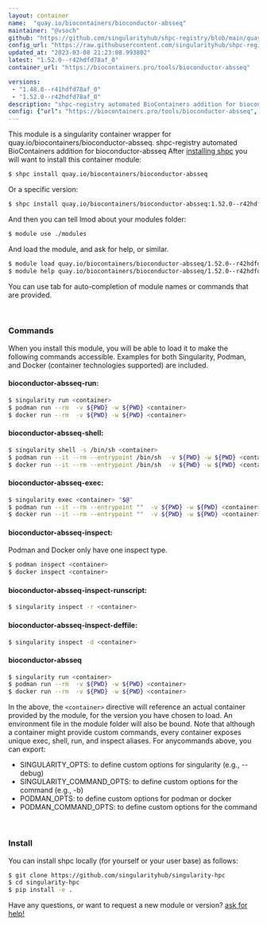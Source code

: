 ```yaml
---
layout: container
name:  "quay.io/biocontainers/bioconductor-absseq"
maintainer: "@vsoch"
github: "https://github.com/singularityhub/shpc-registry/blob/main/quay.io/biocontainers/bioconductor-absseq/container.yaml"
config_url: "https://raw.githubusercontent.com/singularityhub/shpc-registry/main/quay.io/biocontainers/bioconductor-absseq/container.yaml"
updated_at: "2023-03-08 21:23:08.993802"
latest: "1.52.0--r42hdfd78af_0"
container_url: "https://biocontainers.pro/tools/bioconductor-absseq"

versions:
 - "1.48.0--r41hdfd78af_0"
 - "1.52.0--r42hdfd78af_0"
description: "shpc-registry automated BioContainers addition for bioconductor-absseq"
config: {"url": "https://biocontainers.pro/tools/bioconductor-absseq", "maintainer": "@vsoch", "description": "shpc-registry automated BioContainers addition for bioconductor-absseq", "latest": {"1.52.0--r42hdfd78af_0": "sha256:2ceef9dc773fd845527dd715a9330e9814e7bc95c5502d257c751b7064816054"}, "tags": {"1.48.0--r41hdfd78af_0": "sha256:1f8399ca53d256e1ae032032c9583bf47660ad79e959dcb54ce4e86d77ed92c2", "1.52.0--r42hdfd78af_0": "sha256:2ceef9dc773fd845527dd715a9330e9814e7bc95c5502d257c751b7064816054"}, "docker": "quay.io/biocontainers/bioconductor-absseq"}
---
```


This module is a singularity container wrapper for quay.io/biocontainers/bioconductor-absseq.
shpc-registry automated BioContainers addition for bioconductor-absseq
After [installing shpc](#install) you will want to install this container module:


```bash
$ shpc install quay.io/biocontainers/bioconductor-absseq
```

Or a specific version:

```bash
$ shpc install quay.io/biocontainers/bioconductor-absseq:1.52.0--r42hdfd78af_0
```

And then you can tell lmod about your modules folder:

```bash
$ module use ./modules
```

And load the module, and ask for help, or similar.

```bash
$ module load quay.io/biocontainers/bioconductor-absseq/1.52.0--r42hdfd78af_0
$ module help quay.io/biocontainers/bioconductor-absseq/1.52.0--r42hdfd78af_0
```

You can use tab for auto-completion of module names or commands that are provided.

<br>

### Commands

When you install this module, you will be able to load it to make the following commands accessible.
Examples for both Singularity, Podman, and Docker (container technologies supported) are included.

#### bioconductor-absseq-run:

```bash
$ singularity run <container>
$ podman run --rm  -v ${PWD} -w ${PWD} <container>
$ docker run --rm  -v ${PWD} -w ${PWD} <container>
```

#### bioconductor-absseq-shell:

```bash
$ singularity shell -s /bin/sh <container>
$ podman run --it --rm --entrypoint /bin/sh  -v ${PWD} -w ${PWD} <container>
$ docker run --it --rm --entrypoint /bin/sh  -v ${PWD} -w ${PWD} <container>
```

#### bioconductor-absseq-exec:

```bash
$ singularity exec <container> "$@"
$ podman run --it --rm --entrypoint ""  -v ${PWD} -w ${PWD} <container> "$@"
$ docker run --it --rm --entrypoint ""  -v ${PWD} -w ${PWD} <container> "$@"
```

#### bioconductor-absseq-inspect:

Podman and Docker only have one inspect type.

```bash
$ podman inspect <container>
$ docker inspect <container>
```

#### bioconductor-absseq-inspect-runscript:

```bash
$ singularity inspect -r <container>
```

#### bioconductor-absseq-inspect-deffile:

```bash
$ singularity inspect -d <container>
```



#### bioconductor-absseq

```bash
$ singularity run <container>
$ podman run --rm  -v ${PWD} -w ${PWD} <container>
$ docker run --rm  -v ${PWD} -w ${PWD} <container>
```


In the above, the `<container>` directive will reference an actual container provided
by the module, for the version you have chosen to load. An environment file in the
module folder will also be bound. Note that although a container
might provide custom commands, every container exposes unique exec, shell, run, and
inspect aliases. For anycommands above, you can export:

 - SINGULARITY_OPTS: to define custom options for singularity (e.g., --debug)
 - SINGULARITY_COMMAND_OPTS: to define custom options for the command (e.g., -b)
 - PODMAN_OPTS: to define custom options for podman or docker
 - PODMAN_COMMAND_OPTS: to define custom options for the command

<br>

### Install

You can install shpc locally (for yourself or your user base) as follows:

```bash
$ git clone https://github.com/singularityhub/singularity-hpc
$ cd singularity-hpc
$ pip install -e .
```

Have any questions, or want to request a new module or version? [ask for help!](https://github.com/singularityhub/singularity-hpc/issues)